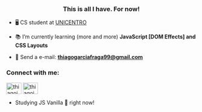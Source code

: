 <h3 align="center">This is all I have. For now!</h3>

- 🖥️ CS student at [UNICENTRO](www3.unicentro.br)

- 📚 I’m currently learning (more and more) **JavaScript [DOM Effects] and CSS Layouts**


- 📧 Send a e-mail: **thiagogarciafraga99@gmail.com**

<h3 align="left">Connect with me:</h3>
<p align="left">
<a href="https://linkedin.com/in/thiagoigfraga" target="blank"><img align="center" src="https://cdn.jsdelivr.net/npm/simple-icons@3.0.1/icons/linkedin.svg" alt="thiagoigfraga" height="30" width="40" /></a>
<a href="https://fb.com/thiagoigfraga" target="blank"><img align="center" src="https://cdn.jsdelivr.net/npm/simple-icons@3.0.1/icons/facebook.svg" alt="thiagoigfraga" height="30" width="40" /></a>
</p>



- Studying JS Vanilla 🍦 right now!
